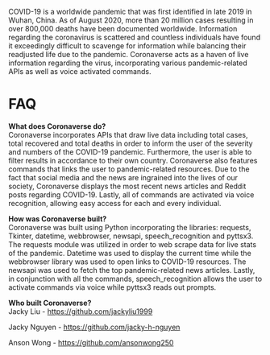 COVID-19 is a worldwide pandemic that was first identified in late 2019 in Wuhan, China. As of August 2020, more than 20 million cases resulting in over 800,000 deaths have been documented worldwide. Information regarding the coronavirus is scattered and countless individuals have found it exceedingly difficult to scavenge for information while balancing their readjusted life due to the pandemic. Coronaverse acts as a haven of live information regarding the virus, incorporating various pandemic-related APIs as well as voice activated commands.

# FAQ
**What does Coronaverse do?**  
Coronaverse incorporates APIs that draw live data including total cases, total recovered and total deaths in order to inform the user of the severity and numbers of the COVID-19 pandemic. Furthermore, the user is able to filter results in accordance to their own country. Coronaverse also features commands that links the user to pandemic-related resources. Due to the fact that social media and the news are ingrained into the lives of our society, Coronaverse displays the most recent news articles and Reddit posts regarding COVID-19. Lastly, all of commands are activated via voice recognition, allowing easy access for each and every individual.

**How was Coronaverse built?**  
Coronaverse was built using Python incorporating the libraries: requests, Tkinter, datetime, webbrowser, newsapi, speech_recognition and pyttsx3. The requests module was utilized in order to web scrape data for live stats of the pandemic. Datetime was used to display the current time while the webbrowser library was used to open links to COVID-19 resources. The newsapi was used to fetch the top pandemic-related news articles. Lastly, in conjunction with all the commands, speech_recognition allows the user to activate commands via voice while pyttsx3 reads out prompts. 

**Who built Coronaverse?**  
Jacky Liu - https://github.com/jackyliu1999

Jacky Nguyen - https://github.com/jacky-h-nguyen

Anson Wong - https://github.com/ansonwong250
